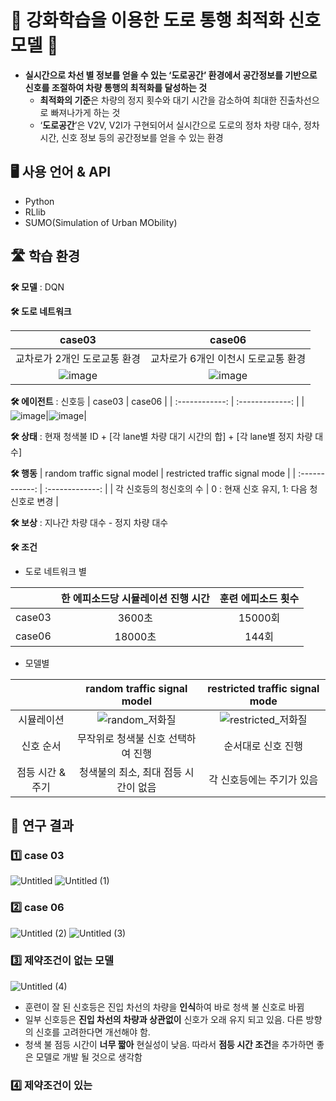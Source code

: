 # 🚥 강화학습을 이용한 도로 통행 최적화 신호 모델 🚥
- **실시간으로 차선 별 정보를 얻을 수 있는 ‘도로공간’ 환경에서 공간정보를 기반으로 신호를 조절하여 차량 통행의 최적화를 달성하는 것**
  - **최적화의 기준**은 차량의 정지 횟수와 대기 시간을 감소하여 최대한 진출차선으로 빠져나가게 하는 것
  - ‘**도로공간**’은 V2V, V2I가 구현되어서 실시간으로 도로의 정차 차량 대수, 정차 시간, 신호 정보 등의 공간정보를 얻을 수 있는 환경

## 🖥️ 사용 언어 & API
- Python
- RLlib
- SUMO(Simulation of Urban MObility)


## 🛣︎ 학습 환경
**🛠︎ 모델** :  DQN

**🛠︎ 도로 네트워크**

| case03 | case06 |
| :------------: | :-------------: |
|교차로가 2개인 도로교통 환경|교차로가 6개인 이천시 도로교통 환경|
|![image](https://user-images.githubusercontent.com/58590260/137259592-73087132-a10d-4701-927d-6c3a9eabe89c.png)|![image](https://user-images.githubusercontent.com/58590260/137259384-c9220f41-e80b-44f4-adc6-984875ef6786.png)|


**🛠︎ 에이전트** : 신호등
| case03 | case06 |
| :------------: | :-------------: |
|![image](https://user-images.githubusercontent.com/58590260/137367516-463c14a2-0b3b-410c-9944-2742c8308d73.png)|![image](https://user-images.githubusercontent.com/58590260/137366199-4e9913d8-d964-4683-94d6-c69c670f9f21.png)|

**🛠︎ 상태** : 현재 청색불 ID + [각 lane별 차량 대기 시간의 합] + [각 lane별 정지 차량 대수]

**🛠︎ 행동**
| random traffic signal model | restricted traffic signal mode |
| :------------: | :-------------: |
| 각 신호등의 청신호의 수 |  0 : 현재 신호 유지, 1: 다음 청신호로 변경 |
  
**🛠︎ 보상** : 지나간 차량 대수 - 정지 차량 대수

**🛠︎ 조건**
- 도로 네트워크 별

| |  한 에피소드당 시뮬레이션 진행 시간 | 훈련 에피소드 횟수 |
| :------------: | :------------: | :-------------: |
| case03 | 3600초 | 15000회|
| case06 | 18000초 | 144회 |

- 모델별

| | random traffic signal model | restricted traffic signal mode |
| :-----------------:| :------------: | :-------------: |
| 시뮬레이션 | ![random_저화질](https://user-images.githubusercontent.com/58590260/137359804-020928c3-2423-4cd4-9f84-06e627c683cb.gif) |  ![restricted_저화질](https://user-images.githubusercontent.com/58590260/137358485-3e230d2f-3c25-4e41-8dfc-8060bf9d1df3.gif) |
| 신호 순서 | 무작위로 청색불 신호 선택하여 진행 | 순서대로 신호 진행 |
| 점등 시간 & 주기 | 청색불의 최소, 최대 점등 시간이 없음 | 각 신호등에는 주기가 있음 |

## 📃 연구 결과
### 1️⃣ case 03
![Untitled](https://user-images.githubusercontent.com/58590260/158837379-66ee9a1f-f248-4f21-b357-a411fd803799.png)
![Untitled (1)](https://user-images.githubusercontent.com/58590260/158837487-fdb523eb-25cc-4ed1-b590-2149727a39ed.png)
### 2️⃣ case 06
![Untitled (2)](https://user-images.githubusercontent.com/58590260/158838053-f8d97819-f3fc-4b2f-922b-cbc3eaf46f23.png)
![Untitled (3)](https://user-images.githubusercontent.com/58590260/158837942-cb296926-a679-4bfa-bf61-373644b9640b.png)
### 3️⃣ 제약조건이 없는 모델
![Untitled (4)](https://user-images.githubusercontent.com/58590260/158838485-b80c3f29-0e52-4623-9064-742542fd4fb6.png)
- 훈련이 잘 된 신호등은 진입 차선의 차량을 **인식**하여 바로 청색 불 신호로 바뀜
- 일부 신호등은 **진입 차선의 차량과 상관없이** 신호가 오래 유지 되고 있음. 다른 방향의 신호를 고려한다면 개선해야 함.
- 청색 불 점등 시간이 **너무 짧아** 현실성이 낮음. 따라서 **점등 시간 조건**을 추가하면 좋은 모델로 개발 될 것으로 생각함
### 4️⃣ 제약조건이 있는 
